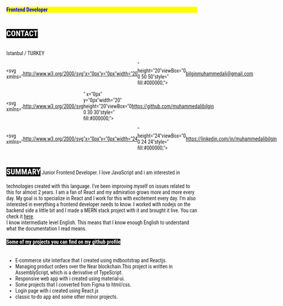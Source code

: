 <style>
@import url('https://fonts.googleapis.com/css2?family=Mouse+Memoirs&family=Poppins:ital,wght@0,100;0,200;0,300;0,400;0,500;0,600;0,700;0,800;0,900;1,100;1,200;1,300;1,400;1,500;1,600;1,700;1,800;1,900&family=Roboto+Condensed:ital,wght@0,300;0,400;0,700;1,300;1,400;1,700&family=Roboto:ital,wght@0,100;0,300;0,400;0,500;0,700;0,900;1,100;1,300;1,400;1,500;1,700;1,900&display=swap');

  *,html,body{
  font-family: 'Roboto Condensed', sans-serif;

  
  }

.title{
  background-color:black; 
  color:white; 
  display:inline-block;
  font-weight:900;
}

.testclass{
    width:100%;
    margin-left:auto;
    margin-right:auto;
}

.boldBlue{
  width:100%;
  background-color:yellow;
  margin-left:auto;
  margin-right:auto;
  color:blue; 
  font-weight:bold ;
  font-family: 'Mouse Memoirs';
  /* font-family: 'Roboto Condensed', sans-serif; */
}
</style>

<p class="boldBlue">
 <span class="testclass">Frontend Developer</span>
</p>
<h2 class="title"> CONTACT</h2>
<p>Istanbul / TURKEY</p>

<span style="display:flex; vertical-align: middle;align-items:center"><svg xmlns="http://www.w3.org/2000/svg"x="0px"y="0px"width="20" height="20"viewBox="0 0 50 50"style=" fill:#000000;"><path d="M 14 4 C 8.4886661 4 4 8.4886661 4 14 L 4 36 C 4 41.511334 8.4886661 46 14 46 L 36 46 C 41.511334 46 46 41.511334 46 36 L 46 14 C 46 8.4886661 41.511334 4 36 4 L 14 4 z M 14 6 L 36 6 C 40.430666 6 44 9.5693339 44 14 L 44 36 C 44 40.430666 40.430666 44 36 44 L 14 44 C 9.5693339 44 6 40.430666 6 36 L 6 14 C 6 9.5693339 9.5693339 6 14 6 z M 13 15 C 11.35503 15 10 16.35503 10 18 L 10 32 C 10 33.64497 11.35503 35 13 35 L 37 35 C 38.64497 35 40 33.64497 40 32 L 40 18 C 40 16.35503 38.64497 15 37 15 L 13 15 z M 13.414062 17 L 36.583984 17 L 27.677734 25.892578 C 26.18494 27.382984 23.796834 27.382819 22.304688 25.890625 L 13.414062 17 z M 38 18.412109 L 38 31.587891 L 31.402344 25 L 38 18.412109 z M 12 18.414062 L 18.585938 25 L 12 31.585938 L 12 18.414062 z M 29.988281 26.412109 L 36.585938 33 L 13.414062 33 L 20 26.414062 L 20.890625 27.304688 C 23.146478 29.56054 26.832638 29.562194 29.089844 27.308594 L 29.988281 26.412109 z"></path></svg><a href="mailto:bilginmuhammedali@gmail.com">bilginmuhammedali@gmail.com</a></span>

<span style="display:flex; vertical-align: middle;align-items:center"><svg xmlns="http://www.w3.org/2000/svg" x="0px" y="0px"width="20" height="20"viewBox="0 0 30 30"style=" fill:#000000;"> <path d="M15,3C8.373,3,3,8.373,3,15c0,5.623,3.872,10.328,9.092,11.63C12.036,26.468,12,26.28,12,26.047v-2.051 c-0.487,0-1.303,0-1.508,0c-0.821,0-1.551-0.353-1.905-1.009c-0.393-0.729-0.461-1.844-1.435-2.526 c-0.289-0.227-0.069-0.486,0.264-0.451c0.615,0.174,1.125,0.596,1.605,1.222c0.478,0.627,0.703,0.769,1.596,0.769 c0.433,0,1.081-0.025,1.691-0.121c0.328-0.833,0.895-1.6,1.588-1.962c-3.996-0.411-5.903-2.399-5.903-5.098 c0-1.162,0.495-2.286,1.336-3.233C9.053,10.647,8.706,8.73,9.435,8c1.798,0,2.885,1.166,3.146,1.481C13.477,9.174,14.461,9,15.495,9 c1.036,0,2.024,0.174,2.922,0.483C18.675,9.17,19.763,8,21.565,8c0.732,0.731,0.381,2.656,0.102,3.594 c0.836,0.945,1.328,2.066,1.328,3.226c0,2.697-1.904,4.684-5.894,5.097C18.199,20.49,19,22.1,19,23.313v2.734 c0,0.104-0.023,0.179-0.035,0.268C23.641,24.676,27,20.236,27,15C27,8.373,21.627,3,15,3z"></path></svg><a href="https://github.com/muhammedalibilgin" title="my github profile" target="_blank" rel="noopener noreferrer">https://github.com/muhammedalibilgin</a></span>

<span style="display:flex; vertical-align: middle;align-items:center"><svg xmlns="http://www.w3.org/2000/svg"x="0px"y="0px"width="24" height="24"viewBox="0 0 24 24"style=" fill:#000000;"> <path d="M 5 3 C 3.895 3 3 3.895 3 5 L 3 19 C 3 20.105 3.895 21 5 21 L 19 21 C 20.105 21 21 20.105 21 19 L 21 5 C 21 3.895 20.105 3 19 3 L 5 3 z M 5 5 L 19 5 L 19 19 L 5 19 L 5 5 z M 7.7792969 6.3164062 C 6.9222969 6.3164062 6.4082031 6.8315781 6.4082031 7.5175781 C 6.4082031 8.2035781 6.9223594 8.7167969 7.6933594 8.7167969 C 8.5503594 8.7167969 9.0644531 8.2035781 9.0644531 7.5175781 C 9.0644531 6.8315781 8.5502969 6.3164062 7.7792969 6.3164062 z M 6.4765625 10 L 6.4765625 17 L 9 17 L 9 10 L 6.4765625 10 z M 11.082031 10 L 11.082031 17 L 13.605469 17 L 13.605469 13.173828 C 13.605469 12.034828 14.418109 11.871094 14.662109 11.871094 C 14.906109 11.871094 15.558594 12.115828 15.558594 13.173828 L 15.558594 17 L 18 17 L 18 13.173828 C 18 10.976828 17.023734 10 15.802734 10 C 14.581734 10 13.930469 10.406562 13.605469 10.976562 L 13.605469 10 L 11.082031 10 z"></path></svg><a href="https://linkedin.com/in/muhammedalibilgin" title="my linkedin profile" target="_blank" rel="noopener noreferrer">https://linkedin.com/in/muhammedalibilgin</a></span>

<h2 class="title"> SUMMARY</h2>
<span>Junior Frontend Developer. I love JavaScript and i am interested in technologies created with this language. I've been improving myself on issues related to this for almost 2 years. I am a fan of React and my admiration grows more and more every day. My goal is to specialize in React and I work for this with excitement every day. I'm also interested in everything a frontend developer needs to know. I worked with nodejs on the backend side a little bit and I made a MERN stack project with it and brought it live. You can check it <a href="https://commentsee.com/" title="a blog site with the ability to add comments" target="_blank" rel="noopener noreferrer">here</a>.<span/>
<br/>
<span>I know intermediate level English. This means that I know enough English to understand what the documentation I read means.</span>

<h4 class="title"> Some of my projects you can find on my github profile </h4>
<ul>
  <li>E-commerce site interface that I created using mdbootstrap and Reactjs.</li>
  <li>Managing product orders over the Near blockchain.This project is written in AssemblyScript, which is a derivative of TypeScript.</li>
  <li>Responsive web app with i created using material-ui.</li>
  <li>Some projects that I converted from Figma to html/css.</li>
  <li>Login page with i created using React.js</li>
  <li>classic to-do app and some other minor projects.</li>  
</ul>
